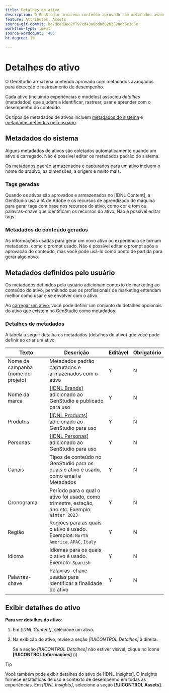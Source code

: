 ```yaml
---
title: Detalhes do ativo
description: O GenStudio armazena conteúdo aprovado com metadados avançados para pesquisa e rastreamento de desempenho.
feature: Attributes, Assets
source-git-commit: ba7dced9e62f797cd43a0bd8d8263828ec5c3d5e
workflow-type: tm+mt
source-wordcount: '405'
ht-degree: 1%

---
```



# Detalhes do ativo

O GenStudio armazena conteúdo aprovado com metadados avançados para detecção e rastreamento de desempenho.

Cada ativo (incluindo experiências e modelos) associou _detalhes_ (metadados) que ajudam a identificar, rastrear, usar e aprender com o desempenho do conteúdo.

Os tipos de metadados de ativos incluem [metadados do sistema](#system-metadata) e [metadados definidos pelo usuário](#user-defined-metadata).

## Metadados do sistema

Alguns metadados de ativos são coletados automaticamente quando um ativo é carregado. Não é possível editar os metadados padrão do sistema.

Os metadados padrão armazenados e capturados para um ativo incluem o nome do arquivo, as dimensões, a origem e muito mais.

### Tags geradas

Quando os ativos são aprovados e armazenados no [!DNL Content], a GenStudio usa a IA de Adobe e os recursos de aprendizado de máquina para gerar tags com base nos recursos do ativo, como cor e tom ou palavras-chave que identificam os recursos do ativo. Não é possível editar tags.

### Metadados de conteúdo gerados

As informações usadas para gerar um novo ativo ou experiência se tornam metadados, como o prompt usado. Não é possível editar o prompt após a aprovação do conteúdo, mas você pode usá-lo como ponto de partida para gerar algo novo.

## Metadados definidos pelo usuário

Os metadados definidos pelo usuário adicionam contexto de marketing ao conteúdo do ativo, permitindo que os profissionais de marketing entendam melhor como usar e se envolver com o ativo.

Ao [carregar um ativo](/help/user-guide/content/manage-assets.md#add-assets), você pode definir um conjunto de detalhes opcionais do ativo que existem no GenStudio como metadados.

### Detalhes de metadados

A tabela a seguir detalha os metadados (detalhes do ativo) que você pode definir ao criar um ativo.

| Texto | Descrição | Editável | Obrigatório |
| ------------- | ----------- | -------- | -------- |
| Nome da campanha (nome do projeto) | Metadados padrão capturados e armazenados com o ativo | Y | N |
| Nome da marca | [[!DNL Brands]](/help/user-guide/guidelines/brands.md) adicionado ao GenStudio e publicado para uso | Y | N |
| Produtos | [[!DNL Products]](/help/user-guide/guidelines/products.md) adicionado ao GenStudio para uso | Y | N |
| Personas | [[!DNL Personas]](/help/user-guide/guidelines/personas.md) adicionado ao GenStudio para uso | Y | N |
| Canais | Tipos de conteúdo no GenStudio para os quais o ativo é usado, como email e Metadados | Y | N |
| Cronograma | Período para o qual o ativo foi usado, como trimestre, estação, ano etc. Exemplo: `Winter 2023` | Y | N |
| Região | Regiões para as quais o ativo é usado. Exemplos: `North America`, `APAC`, `Italy` | Y | N |
| Idioma | Idiomas para os quais o ativo é usado. Exemplo: `Spanish` | Y | N |
| Palavras-chave | Palavras-chave usadas para identificar a finalidade do ativo | Y | N |

## Exibir detalhes do ativo

**Para ver detalhes do ativo**:

1. Em _[!DNL Content]_, selecione um ativo.

1. Na exibição do ativo, revise a seção _[!UICONTROL Detalhes]_ à direita.

   Se a seção _[!UICONTROL Detalhes]_ não estiver visível, clique no ícone **[!UICONTROL Informações]** (i).

>[!TIP]
>
>Você também pode exibir detalhes do ativo de [!DNL Insights]. O Insights fornece estatísticas de uso e contexto de desempenho em todas as experiências. Em _[!DNL Insights]_, selecione a seção **[!UICONTROL Assets]**.

<!-- ## History

Expand the _[!UICONTROL History]_ section to view a timeline of approvals and activity.

list other activity, show screenshot?
-->
